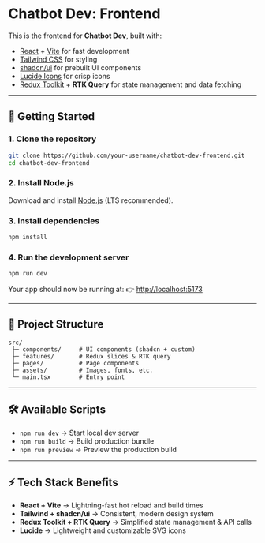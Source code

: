 # Chatbot Dev: Frontend

This is the frontend for **Chatbot Dev**, built with:

* [React](https://react.dev/) + [Vite](https://vitejs.dev/) for fast development
* [Tailwind CSS](https://tailwindcss.com/) for styling
* [shadcn/ui](https://ui.shadcn.com/) for prebuilt UI components
* [Lucide Icons](https://lucide.dev/) for crisp icons
* [Redux Toolkit](https://redux-toolkit.js.org/) + **RTK Query** for state management and data fetching

---

## 🚀 Getting Started

### 1. Clone the repository

```bash
git clone https://github.com/your-username/chatbot-dev-frontend.git
cd chatbot-dev-frontend
```

### 2. Install Node.js

Download and install [Node.js](https://nodejs.org/) (LTS recommended).

### 3. Install dependencies

```bash
npm install
```

### 4. Run the development server

```bash
npm run dev
```

Your app should now be running at:
👉 [http://localhost:5173](http://localhost:5173)

---

## 📂 Project Structure

```
src/
 ├─ components/     # UI components (shadcn + custom)
 ├─ features/       # Redux slices & RTK query
 ├─ pages/          # Page components
 ├─ assets/         # Images, fonts, etc.
 └─ main.tsx        # Entry point
```

---

## 🛠 Available Scripts

* `npm run dev` → Start local dev server
* `npm run build` → Build production bundle
* `npm run preview` → Preview the production build

---

## ⚡ Tech Stack Benefits

* **React + Vite** → Lightning-fast hot reload and build times
* **Tailwind + shadcn/ui** → Consistent, modern design system
* **Redux Toolkit + RTK Query** → Simplified state management & API calls
* **Lucide** → Lightweight and customizable SVG icons
